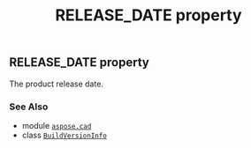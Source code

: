 ﻿---
title: RELEASE_DATE property
second_title: Aspose.CAD for Python via .NET API References
description: 
type: docs
weight: 80
url: /python-net/aspose.cad/buildversioninfo/release_date/
is_root: false
---

## RELEASE_DATE property


The product release date.

### See Also
* module [`aspose.cad`](../../)
* class [`BuildVersionInfo`](/cad/python-net/aspose.cad/buildversioninfo)
